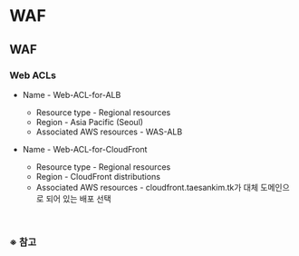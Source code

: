 # WAF

## WAF
### Web ACLs
- Name - Web-ACL-for-ALB
  - Resource type - Regional resources
  - Region - Asia Pacific (Seoul)
  - Associated AWS resources - WAS-ALB

- Name - Web-ACL-for-CloudFront
  - Resource type - Regional resources
  - Region - CloudFront distributions
  - Associated AWS resources - cloudfront.taesankim.tk가 대체 도메인으로 되어 있는 배포 선택

<br/>

### ※ 참고
